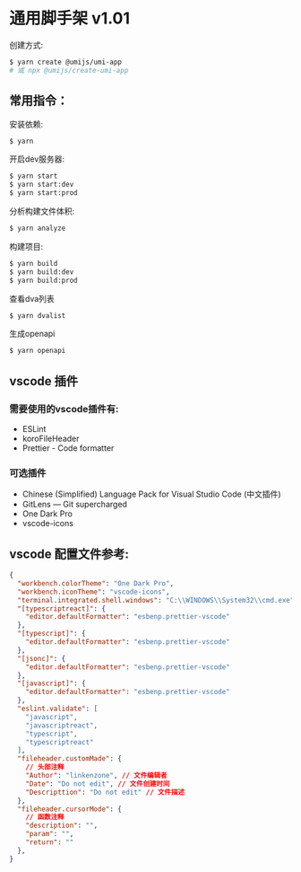 # 通用脚手架 v1.01

创建方式: 

```bash
$ yarn create @umijs/umi-app
# 或 npx @umijs/create-umi-app
```

## 常用指令：

安装依赖:

```bash
$ yarn
```

开启dev服务器:

```bash
$ yarn start
$ yarn start:dev
$ yarn start:prod
```

分析构建文件体积:

```bash
$ yarn analyze
```

构建项目:

```bash
$ yarn build
$ yarn build:dev
$ yarn build:prod
```

查看dva列表

```bash
$ yarn dvalist
```

生成openapi

```bash
$ yarn openapi
```

## vscode 插件

### 需要使用的vscode插件有:

- ESLint
- koroFileHeader 
- Prettier - Code formatter

### 可选插件

- Chinese (Simplified) Language Pack for Visual Studio Code  (中文插件)
- GitLens — Git supercharged
- One Dark Pro
- vscode-icons


## vscode 配置文件参考:

```json
{
  "workbench.colorTheme": "One Dark Pro",
  "workbench.iconTheme": "vscode-icons",
  "terminal.integrated.shell.windows": "C:\\WINDOWS\\System32\\cmd.exe",
  "[typescriptreact]": {
    "editor.defaultFormatter": "esbenp.prettier-vscode"
  },
  "[typescript]": {
    "editor.defaultFormatter": "esbenp.prettier-vscode"
  },
  "[jsonc]": {
    "editor.defaultFormatter": "esbenp.prettier-vscode"
  },
  "[javascript]": {
    "editor.defaultFormatter": "esbenp.prettier-vscode"
  },
  "eslint.validate": [
    "javascript",
    "javascriptreact",
    "typescript",
    "typescriptreact"
  ],
  "fileheader.customMade": {
    // 头部注释
    "Author": "linkenzone", // 文件编辑者
    "Date": "Do not edit", // 文件创建时间
    "Descripttion": "Do not edit" // 文件描述
  },
  "fileheader.cursorMode": {
    // 函数注释
    "description": "",
    "param": "",
    "return": ""
  },
}
```

